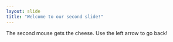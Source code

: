 ```yaml
---
layout: slide
title: "Welcome to our second slide!"
---
```

The second mouse gets the cheese.
Use the left arrow to go back!
